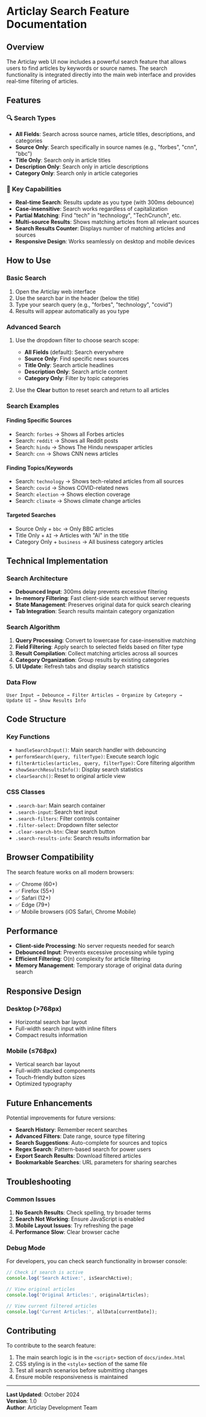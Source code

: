 # Articlay Search Feature Documentation

## Overview

The Articlay web UI now includes a powerful search feature that allows users to find articles by keywords or source names. The search functionality is integrated directly into the main web interface and provides real-time filtering of articles.

## Features

### 🔍 Search Types
- **All Fields**: Search across source names, article titles, descriptions, and categories
- **Source Only**: Search specifically in source names (e.g., "forbes", "cnn", "bbc")
- **Title Only**: Search only in article titles
- **Description Only**: Search only in article descriptions  
- **Category Only**: Search only in article categories

### 🚀 Key Capabilities
- **Real-time Search**: Results update as you type (with 300ms debounce)
- **Case-insensitive**: Search works regardless of capitalization
- **Partial Matching**: Find "tech" in "technology", "TechCrunch", etc.
- **Multi-source Results**: Shows matching articles from all relevant sources
- **Search Results Counter**: Displays number of matching articles and sources
- **Responsive Design**: Works seamlessly on desktop and mobile devices

## How to Use

### Basic Search
1. Open the Articlay web interface
2. Use the search bar in the header (below the title)
3. Type your search query (e.g., "forbes", "technology", "covid")
4. Results will appear automatically as you type

### Advanced Search
1. Use the dropdown filter to choose search scope:
   - **All Fields** (default): Search everywhere
   - **Source Only**: Find specific news sources
   - **Title Only**: Search article headlines
   - **Description Only**: Search article content
   - **Category Only**: Filter by topic categories

2. Use the **Clear** button to reset search and return to all articles

### Search Examples

#### Finding Specific Sources
- Search: `forbes` → Shows all Forbes articles
- Search: `reddit` → Shows all Reddit posts
- Search: `hindu` → Shows The Hindu newspaper articles
- Search: `cnn` → Shows CNN news articles

#### Finding Topics/Keywords
- Search: `technology` → Shows tech-related articles from all sources
- Search: `covid` → Shows COVID-related news
- Search: `election` → Shows election coverage
- Search: `climate` → Shows climate change articles

#### Targeted Searches
- Source Only + `bbc` → Only BBC articles
- Title Only + `AI` → Articles with "AI" in the title
- Category Only + `business` → All business category articles

## Technical Implementation

### Search Architecture
- **Debounced Input**: 300ms delay prevents excessive filtering
- **In-memory Filtering**: Fast client-side search without server requests
- **State Management**: Preserves original data for quick search clearing
- **Tab Integration**: Search results maintain category organization

### Search Algorithm
1. **Query Processing**: Convert to lowercase for case-insensitive matching
2. **Field Filtering**: Apply search to selected fields based on filter type
3. **Result Compilation**: Collect matching articles across all sources
4. **Category Organization**: Group results by existing categories
5. **UI Update**: Refresh tabs and display search statistics

### Data Flow
```
User Input → Debounce → Filter Articles → Organize by Category → Update UI → Show Results Info
```

## Code Structure

### Key Functions
- `handleSearchInput()`: Main search handler with debouncing
- `performSearch(query, filterType)`: Execute search logic
- `filterArticles(articles, query, filterType)`: Core filtering algorithm
- `showSearchResultsInfo()`: Display search statistics
- `clearSearch()`: Reset to original article view

### CSS Classes
- `.search-bar`: Main search container
- `.search-input`: Search text input
- `.search-filters`: Filter controls container
- `.filter-select`: Dropdown filter selector
- `.clear-search-btn`: Clear search button
- `.search-results-info`: Search results information bar

## Browser Compatibility

The search feature works on all modern browsers:
- ✅ Chrome (60+)
- ✅ Firefox (55+)
- ✅ Safari (12+)
- ✅ Edge (79+)
- ✅ Mobile browsers (iOS Safari, Chrome Mobile)

## Performance

- **Client-side Processing**: No server requests needed for search
- **Debounced Input**: Prevents excessive processing while typing
- **Efficient Filtering**: O(n) complexity for article filtering
- **Memory Management**: Temporary storage of original data during search

## Responsive Design

### Desktop (>768px)
- Horizontal search bar layout
- Full-width search input with inline filters
- Compact results information

### Mobile (≤768px)
- Vertical search bar layout
- Full-width stacked components
- Touch-friendly button sizes
- Optimized typography

## Future Enhancements

Potential improvements for future versions:
- **Search History**: Remember recent searches
- **Advanced Filters**: Date range, source type filtering
- **Search Suggestions**: Auto-complete for sources and topics
- **Regex Search**: Pattern-based search for power users
- **Export Search Results**: Download filtered articles
- **Bookmarkable Searches**: URL parameters for sharing searches

## Troubleshooting

### Common Issues
1. **No Search Results**: Check spelling, try broader terms
2. **Search Not Working**: Ensure JavaScript is enabled
3. **Mobile Layout Issues**: Try refreshing the page
4. **Performance Slow**: Clear browser cache

### Debug Mode
For developers, you can check search functionality in browser console:
```javascript
// Check if search is active
console.log('Search Active:', isSearchActive);

// View original articles
console.log('Original Articles:', originalArticles);

// View current filtered articles
console.log('Current Articles:', allData[currentDate]);
```

## Contributing

To contribute to the search feature:
1. The main search logic is in the `<script>` section of `docs/index.html`
2. CSS styling is in the `<style>` section of the same file
3. Test all search scenarios before submitting changes
4. Ensure mobile responsiveness is maintained

---

**Last Updated**: October 2024  
**Version**: 1.0  
**Author**: Articlay Development Team